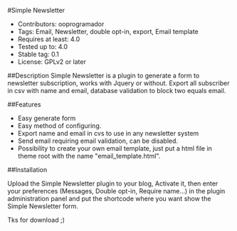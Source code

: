 #Simple Newsletter
* Contributors: ooprogramador
* Tags: Email, Newsletter, double opt-in, export, Email template
* Requires at least: 4.0
* Tested up to: 4.0
* Stable tag: 0.1
* License: GPLv2 or later

##Description
Simple Newsletter is a plugin to generate a form to newsletter subscription, works with Jquery or without.
Export all subscriber in csv with name and email, database validation to block two equals email.

##Features

* Easy generate form
* Easy method of configuring.
* Export name and email in cvs to use in any newsletter system
* Send email requiring email validation, can be disabled.
* Possibility to create your own email template, just put a html file in theme root with the name "email_template.html".

##Installation

Upload the Simple Newsletter plugin to your blog, Activate it, then enter your preferences (Messages, Double opt-in, Require name...) in the plugin administration panel and put the shortcode where you want show the Simple Newsletter form.

Tks for download ;)